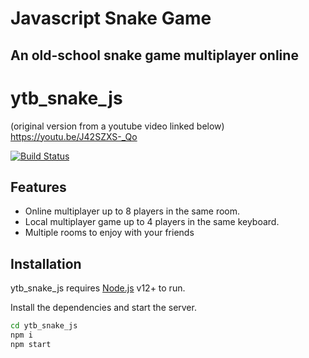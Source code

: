 # Javascript Snake Game
## An old-school snake game multiplayer online

# ytb_snake_js 
(original version from a youtube video linked below)
https://youtu.be/J42SZXS-_Qo

[![Build Status](https://travis-ci.org/joemccann/dillinger.svg?branch=master)](https://travis-ci.org/joemccann/dillinger)

## Features

- Online multiplayer up to 8 players in the same room.
- Local multiplayer game up to 4 players in the same keyboard.
- Multiple rooms to enjoy with your friends
 
## Installation

ytb_snake_js requires [Node.js](https://nodejs.org/) v12+ to run.

Install the dependencies and start the server.

```sh
cd ytb_snake_js 
npm i
npm start
```
